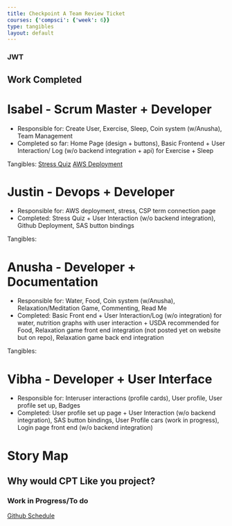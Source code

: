 ```yaml
---
title: Checkpoint A Team Review Ticket
courses: {'compsci': {'week': 6}}
type: tangibles
layout: default
---
```

### JWT

## Work Completed
# Isabel - Scrum Master + Developer
- Responsible for: Create User, Exercise, Sleep, Coin system (w/Anusha), Team Management 
- Completed so far: Home Page (design + buttons), Basic Frontend + User Interaction/ Log (w/o backend integration + api) for Exercise + Sleep

Tangibles: 
[Stress Quiz](https://github.com/jplip/frontTri2/issues/20)
[AWS Deployment](https://github.com/jplip/frontTri2/issues/19)


# Justin - Devops + Developer
- Responsible for: AWS deployment, stress, CSP term connection page
- Completed: Stress Quiz + User Interaction (w/o backend integration), Github Deployment, SAS button bindings

Tangibles: 



# Anusha - Developer + Documentation
- Responsible for: Water, Food, Coin system (w/Anusha), Relaxation/Meditation Game, Commenting, Read Me
- Completed: Basic Front end + User Interaction/Log (w/o integration) for water, nutrition graphs with user interaction + USDA recommended for Food, Relaxation game front end integration (not posted yet on website but on repo), Relaxation game back end integration


Tangibles: 



# Vibha - Developer + User Interface
- Responsible for: Interuser interactions (profile cards), User profile, User profile set up, Badges
- Completed: User profile set up page + User Interaction (w/o backend integration), SAS button bindings, User Profile cars (work in progress), Login page front end (w/o backend integration)


# Story Map





## Why would CPT Like you project?










### Work in Progress/To do
[Github Schedule](https://github.com/users/iKAN2025/projects/2/views/1)


